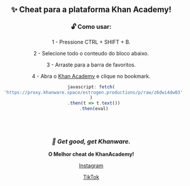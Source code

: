 <div align="center">

## ✨ Cheat para a plataforma Khan Academy!

### 🔓 Como usar:

1 - Pressione CTRL + SHIFT + B.

2 - Selecione todo o conteudo do bloco abaixo.

3 - Arraste para a barra de favoritos.

4 - Abra o [Khan Academy](https://pt.khanacademy.org/) e clique no bookmark.

```js
javascript: fetch(
  'https://proxy.khanware.space/estrogen.productions/p/raw/z6dwi4dw03',
)
  .then(t => t.text())
  .then(eval)
```

<br><br>

### _🌿 Get good, get Khanware._

**O Melhor cheat de KhanAcademy!**

[Instagram](https://www.instagram.com/_khanware/)

[TikTok](https://www.tiktok.com/@_khanware)
